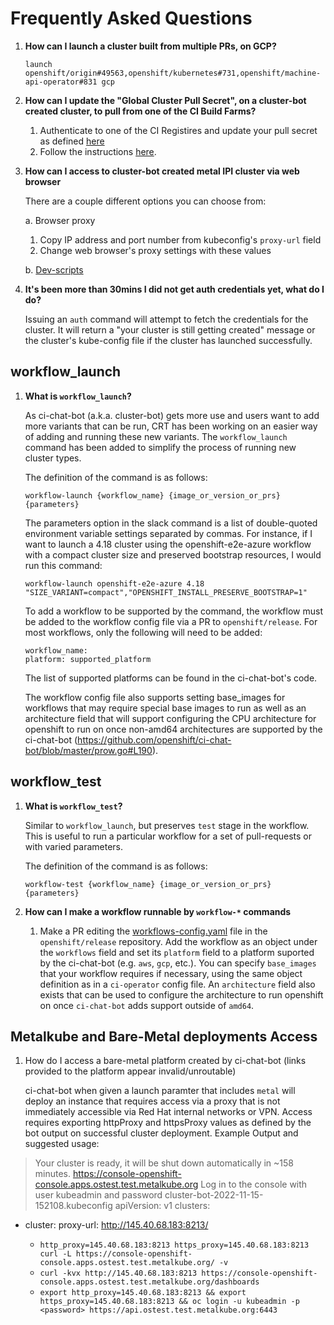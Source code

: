 # Frequently Asked Questions

1. **How can I launch a cluster built from multiple PRs, on GCP?**

    `launch openshift/origin#49563,openshift/kubernetes#731,openshift/machine-api-operator#831 gcp`


2. **How can I update the "Global Cluster Pull Secret", on a cluster-bot created cluster, to pull from one of the CI Build Farms?**

   1. Authenticate to one of the CI Registires and update your pull secret as defined [here](https://docs.ci.openshift.org/docs/how-tos/use-registries-in-build-farm/#how-do-i-log-in-to-pull-images-that-require-authentication)
   2. Follow the instructions [here](https://docs.openshift.com/container-platform/4.7/support/remote_health_monitoring/opting-out-of-remote-health-reporting.html#images-update-global-pull-secret_opting-out-remote-health-reporting).


3. **How can I access to cluster-bot created metal IPI cluster via web browser**

   There are a couple different options you can choose from:

   a. Browser proxy
   1. Copy IP address and port number from kubeconfig's `proxy-url` field
   2. Change web browser's proxy settings with these values
   
   b. [Dev-scripts](https://github.com/openshift-metal3/dev-scripts/#gui)


4. **It's been more than 30mins I did not get auth credentials yet, what do I do?**

   Issuing an `auth` command will attempt to fetch the credentials for the cluster.  It will return a "your cluster is still getting created" message or the cluster's kube-config file if the cluster has launched successfully.

## workflow_launch
1. **What is `workflow_launch`?**

   As ci-chat-bot (a.k.a. cluster-bot) gets more use and users want to add more variants that can be run, CRT has been working on an easier way of adding and running these new variants. The `workflow_launch` command has been added to simplify the process of running new cluster types. 

   The definition of the command is as follows:

   `workflow-launch {workflow_name} {image_or_version_or_prs} {parameters}`

   The parameters option in the slack command is a list of double-quoted environment variable settings separated by commas. For instance, if I want to launch a 4.18 cluster using the openshift-e2e-azure workflow with a compact cluster size and preserved bootstrap resources, I would run this command:

   `workflow-launch openshift-e2e-azure 4.18 "SIZE_VARIANT=compact","OPENSHIFT_INSTALL_PRESERVE_BOOTSTRAP=1"`

   To add a workflow to be supported by the command, the workflow must be added to the workflow config file via a PR to `openshift/release`. For most workflows, only the following will need to be added:
   ```
   workflow_name:
   platform: supported_platform
   ```

   The list of supported platforms can be found in the ci-chat-bot's code.

   The workflow config file also supports setting base_images for workflows that may require special base images to run as well as an architecture field that will support configuring the CPU architecture for openshift to run on once non-amd64 architectures are supported by the ci-chat-bot (https://github.com/openshift/ci-chat-bot/blob/master/prow.go#L190).

## workflow_test
1. **What is `workflow_test`?**

   Similar to `workflow_launch`, but preserves `test` stage in the workflow. This is useful to run a particular workflow for a set of pull-requests or with varied parameters.

   The definition of the command is as follows:

   `workflow-test {workflow_name} {image_or_version_or_prs} {parameters}`


2. **How can I make a workflow runnable by `workflow-*` commands**

   1. Make a PR editing the
      [workflows-config.yaml](https://github.com/openshift/release/blob/master/core-services/ci-chat-bot/workflows-config.yaml)
      file in the `openshift/release` repository. Add the workflow as an object
      under the `workflows` field and set its `platform` field to a platform
      suported by the ci-chat-bot (e.g. `aws`, `gcp`, etc.). You can specify
      `base_images` that your workflow requires if necessary, using the same object
      definition as in a `ci-operator` config file. An `architecture` field also
      exists that can be used to configure the architecture to run openshift on
      once `ci-chat-bot` adds support outside of `amd64`.


## Metalkube and Bare-Metal deployments Access
1. How do I access a bare-metal platform created by ci-chat-bot (links provided to the platform appear invalid/unroutable)

    ci-chat-bot when given a launch paramter that includes `metal` will deploy an instance that requires access via a proxy that is not immediately accessible via Red Hat internal networks or VPN. Access requires exporting httpProxy and httpsProxy values as defined by the bot output on successful cluster deployment. 
    Example Output and suggested usage:
>    Your cluster is ready, it will be shut down automatically in ~158 minutes.
https://console-openshift-console.apps.ostest.test.metalkube.org
Log in to the console with user kubeadmin and password <redacted>
cluster-bot-2022-11-15-152108.kubeconfig
apiVersion: v1
clusters:
- cluster:
    proxy-url: http://145.40.68.183:8213/


    - `http_proxy=145.40.68.183:8213 https_proxy=145.40.68.183:8213 curl -L https://console-openshift-console.apps.ostest.test.metalkube.org/ -v`
    - `curl -kvx http://145.40.68.183:8213 https://console-openshift-console.apps.ostest.test.metalkube.org/dashboards`
    - `export http_proxy=145.40.68.183:8213 && export https_proxy=145.40.68.183:8213 && oc login -u kubeadmin -p <password> https://api.ostest.test.metalkube.org:6443`
